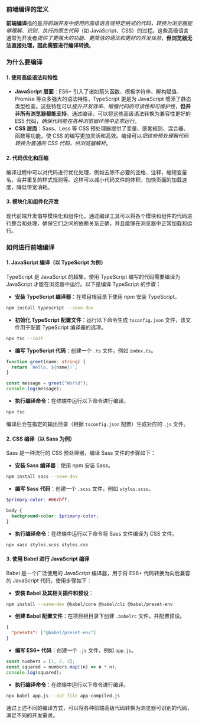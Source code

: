 ### 前端编译的定义

**前端编译**指的是*将前端开发中使用的高级语言或特定格式的代码，转换为浏览器能够理解、识别、执行的原生代码*（如 JavaScript、CSS）的过程。这些高级语言通常为开发者*提供了更强大的功能、更简洁的语法和更好的开发体验*，**但浏览器无法直接处理，因此需要进行编译转换**。

### 为什么要编译

#### 1. 使用高级语法和特性

- **JavaScript 层面**：ES6+ 引入了诸如箭头函数、模板字符串、解构赋值、Promise 等众多强大的语法特性，TypeScript 更是为 JavaScript 增添了静态类型检查。这些特性可以*提升开发效率、增强代码的可读性和可维护性*，**但并非所有浏览器都能支持**。通过编译，可以将这些高级语法转换为兼容性更好的 ES5 代码，*确保代码能在各种浏览器环境中正常运行*。
- **CSS 层面**：Sass、Less 等 CSS 预处理器提供了变量、嵌套规则、混合器、函数等功能，使 CSS 的编写更加灵活和高效。编译可以*把这些预处理器代码转换为普通的 CSS 代码，供浏览器解析*。

#### 2. 代码优化和压缩

编译过程中可以对代码进行优化处理，例如去除不必要的空格、注释，缩短变量名，合并重复的样式规则等。这样可以减小代码文件的体积，加快页面的加载速度，降低带宽消耗。

#### 3. 模块化和组件化开发

现代前端开发倡导模块化和组件化，通过编译工具可以将各个模块和组件的代码进行整合和处理，确保它们之间的依赖关系正确，并且能够在浏览器中正常加载和运行。

### 如何进行前端编译

#### 1. JavaScript 编译（以 TypeScript 为例）

TypeScript 是 JavaScript 的超集，使用 TypeScript 编写的代码需要编译为 JavaScript 才能在浏览器中运行。以下是编译 TypeScript 的步骤：

- **安装 TypeScript 编译器**：在项目根目录下使用 npm 安装 TypeScript。

```bash
npm install typescript --save-dev
```

- **初始化 TypeScript 配置文件**：运行以下命令生成 `tsconfig.json` 文件，该文件用于配置 TypeScript 编译器的选项。

```bash
npx tsc --init
```

- **编写 TypeScript 代码**：创建一个 `.ts` 文件，例如 `index.ts`。

```typescript
function greet(name: string) {
  return `Hello, ${name}!`;
}

const message = greet("World");
console.log(message);
```

- **执行编译命令**：在终端中运行以下命令进行编译。

```bash
npx tsc
```

编译后会在指定的输出目录（根据 `tsconfig.json` 配置）生成对应的 `.js` 文件。

#### 2. CSS 编译（以 Sass 为例）

Sass 是一种流行的 CSS 预处理器，编译 Sass 文件的步骤如下：

- **安装 Sass 编译器**：使用 npm 安装 Sass。

```bash
npm install sass --save-dev
```

- **编写 Sass 代码**：创建一个 `.scss` 文件，例如 `styles.scss`。

```scss
$primary-color: #007bff;

body {
  background-color: $primary-color;
}
```

- **执行编译命令**：在终端中运行以下命令将 Sass 文件编译为 CSS 文件。

```bash
npx sass styles.scss styles.css
```

#### 3. 使用 Babel 进行 JavaScript 编译

Babel 是一个广泛使用的 JavaScript 编译器，用于将 ES6+ 代码转换为向后兼容的 JavaScript 代码。使用步骤如下：

- **安装 Babel 及其相关插件和预设**：

```bash
npm install --save-dev @babel/core @babel/cli @babel/preset-env
```

- **创建 Babel 配置文件**：在项目根目录下创建 `.babelrc` 文件，并配置预设。

```json
{
  "presets": ["@babel/preset-env"]
}
```

- **编写 ES6+ 代码**：创建一个 `.js` 文件，例如 `app.js`。

```javascript
const numbers = [1, 2, 3];
const squared = numbers.map((n) => n * n);
console.log(squared);
```

- **执行编译命令**：在终端中运行以下命令进行编译。

```bash
npx babel app.js --out-file app-compiled.js
```

通过上述不同的编译方式，可以将各种前端高级代码转换为浏览器可识别的代码，满足不同的开发需求。
